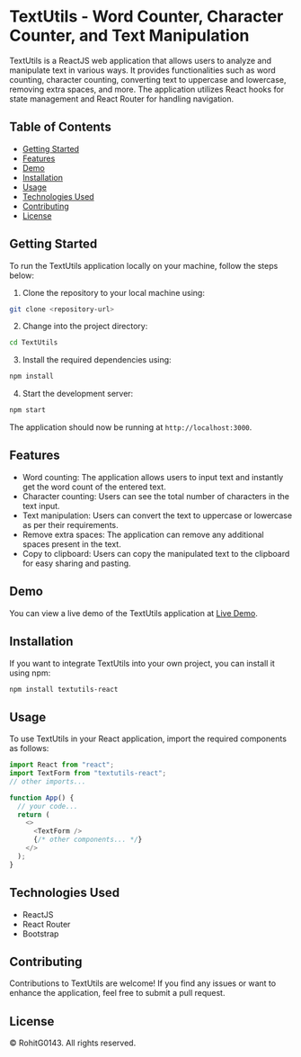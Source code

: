 # TextUtils - Word Counter, Character Counter, and Text Manipulation

TextUtils is a ReactJS web application that allows users to analyze and manipulate text in various ways. It provides functionalities such as word counting, character counting, converting text to uppercase and lowercase, removing extra spaces, and more. The application utilizes React hooks for state management and React Router for handling navigation.

## Table of Contents
- [Getting Started](#getting-started)
- [Features](#features)
- [Demo](#demo)
- [Installation](#installation)
- [Usage](#usage)
- [Technologies Used](#technologies-used)
- [Contributing](#contributing)
- [License](#license)

## Getting Started

To run the TextUtils application locally on your machine, follow the steps below:

1. Clone the repository to your local machine using:

```bash
git clone <repository-url>
```

2. Change into the project directory:

```bash
cd TextUtils
```

3. Install the required dependencies using:

```bash
npm install
```

4. Start the development server:

```bash
npm start
```

The application should now be running at `http://localhost:3000`.

## Features

- Word counting: The application allows users to input text and instantly get the word count of the entered text.
- Character counting: Users can see the total number of characters in the text input.
- Text manipulation: Users can convert the text to uppercase or lowercase as per their requirements.
- Remove extra spaces: The application can remove any additional spaces present in the text.
- Copy to clipboard: Users can copy the manipulated text to the clipboard for easy sharing and pasting.

## Demo

You can view a live demo of the TextUtils application at [Live Demo](https://example.com).

## Installation

If you want to integrate TextUtils into your own project, you can install it using npm:

```bash
npm install textutils-react
```

## Usage

To use TextUtils in your React application, import the required components as follows:

```javascript
import React from "react";
import TextForm from "textutils-react";
// other imports...

function App() {
  // your code...
  return (
    <>
      <TextForm />
      {/* other components... */}
    </>
  );
}
```

## Technologies Used

- ReactJS
- React Router
- Bootstrap

## Contributing

Contributions to TextUtils are welcome! If you find any issues or want to enhance the application, feel free to submit a pull request.

## License

© RohitG0143. All rights reserved.
